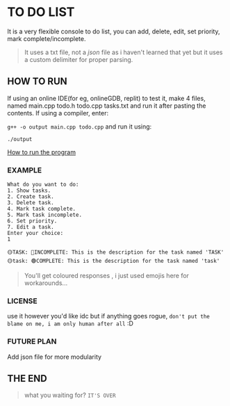 # TO DO LIST
It is a very flexible console to do list, you can add, delete, edit, set priority, mark complete/incomplete.
> It uses a txt file, not a *json* file as i haven't learned that yet but it uses a custom delimiter for proper parsing.

## HOW TO RUN
If using an online IDE(for eg, onlineGDB, replit) to test it, make 4 files, named main.cpp todo.h todo.cpp tasks.txt and run it after pasting the contents.
If using a compiler, enter:

`g++ -o output main.cpp todo.cpp`
and run it using:

`./output`

[How to run the program](https://www.youtube.com/watch?v=dQw4w9WgXcQ)

### EXAMPLE
```
What do you want to do:
1. Show tasks.
2. Create task.
3. Delete task.
4. Mark task complete.
5. Mark task incomplete.
6. Set priority.
7. Edit a task.
Enter your choice:
1

🟡TASK: 🔴INCOMPLETE: This is the description for the task named 'TASK'
🟡task: 🟢COMPLETE: This is the description for the task named 'task'
```
> You'll get coloured responses , i just used emojis here for workarounds...

### LICENSE
use it however you'd like idc but if anything goes rogue, `don't put the blame on me, i am only human after all` :D

### FUTURE PLAN
Add json file for more modularity

## THE END
> what you waiting for? `IT'S OVER`
